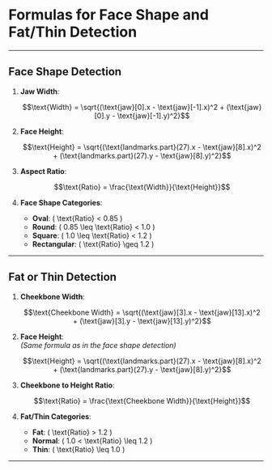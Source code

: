 
# Formulas for Face Shape and Fat/Thin Detection

---

## **Face Shape Detection**

1. **Jaw Width**:  
   ```math
   \text{Width} = \sqrt{(\text{jaw}[0].x - \text{jaw}[-1].x)^2 + (\text{jaw}[0].y - \text{jaw}[-1].y)^2}
   ```

2. **Face Height**:  
   ```math
   \text{Height} = \sqrt{(\text{landmarks.part}(27).x - \text{jaw}[8].x)^2 + (\text{landmarks.part}(27).y - \text{jaw}[8].y)^2}
   ```

3. **Aspect Ratio**:  
   ```math
   \text{Ratio} = \frac{\text{Width}}{\text{Height}}
   ```

4. **Face Shape Categories**:
   - **Oval**: \( \text{Ratio} < 0.85 \)
   - **Round**: \( 0.85 \leq \text{Ratio} < 1.0 \)
   - **Square**: \( 1.0 \leq \text{Ratio} < 1.2 \)
   - **Rectangular**: \( \text{Ratio} \geq 1.2 \)

---

## **Fat or Thin Detection**

1. **Cheekbone Width**:  
   ```math
   \text{Cheekbone Width} = \sqrt{(\text{jaw}[3].x - \text{jaw}[13].x)^2 + (\text{jaw}[3].y - \text{jaw}[13].y)^2}
   ```

2. **Face Height**:  
   *(Same formula as in the face shape detection)*
   ```math
   \text{Height} = \sqrt{(\text{landmarks.part}(27).x - \text{jaw}[8].x)^2 + (\text{landmarks.part}(27).y - \text{jaw}[8].y)^2}
   ```

3. **Cheekbone to Height Ratio**:  
   ```math
   \text{Ratio} = \frac{\text{Cheekbone Width}}{\text{Height}}
   ```

4. **Fat/Thin Categories**:
   - **Fat**: \( \text{Ratio} > 1.2 \)
   - **Normal**: \( 1.0 < \text{Ratio} \leq 1.2 \)
   - **Thin**: \( \text{Ratio} \leq 1.0 \)

---
